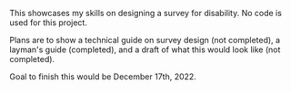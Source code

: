 This showcases my skills on designing a survey for disability. No code is used for this project.

Plans are to show a technical guide on survey design (not completed), a layman's guide (completed), and a draft of what this would look like (not completed).

Goal to finish this would be December 17th, 2022.
